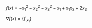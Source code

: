 $f(x) = -x_{1}^{2} - x_{2}^{2} - x_{3}^{2} - x_{1} + x_{1}x_{2} + 2x_{3}$

$\nabla f(x) = \left\{ f'_{x_{1}} \right\}$
